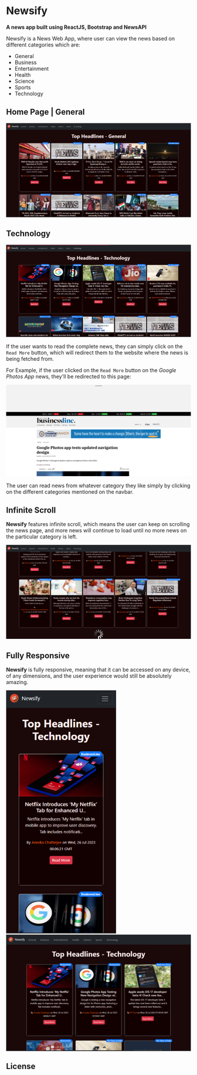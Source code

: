 # Newsify

**A news app built using ReactJS, Bootstrap and NewsAPI**

Newsify is a News Web App, where user can view the news based on different categories which are:

- General
- Business
- Entertainment
- Health
- Science
- Sports
- Technology

## Home Page | General

![General](/Screenshots/General1.png)

## Technology

![Technology](/Screenshots/Technology1.png)

If the user wants to read the complete news, they can simply click on the `Read More` button, which will redirect them to the website where the news is being fetched from.

For Example, if the user clicked on the `Read More` button on the *Google Photos App* news, they'll be redirected to this page:

![RedirectTech](/Screenshots/RedirectTech1.png)

The user can read news from whatever category they like simply by clicking on the different categories mentioned on the navbar.

## Infinite Scroll

**Newsify** features infinite scroll, which means the user can keep on scrolling the news page, and more news will continue to load until no more news on the particular category is left.

![InfiniteScroll](/Screenshots/Health_Scroll1.png)

## Fully Responsive

**Newsify** is fully responsive, meaning that it can be accessed on any device, of any dimensions, and the user experience would still be absolutely amazing.

<img src="Screenshots/Responsive_Phone.png" alt="Responsive_Phone" width="300" >
<img align='top' src="Screenshots/Responsive_Nest_Hub_Max.png" alt="Responsive_Phone" width="600" >

## License